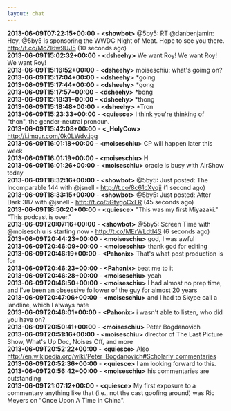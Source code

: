 ```yaml
---
layout: chat
---
```

**2013-06-09T07:22:15+00:00** - **&lt;showbot&gt;** @5by5: RT @danbenjamin: Hey, @5by5 is sponsoring the WWDC Night of Meat. Hope to see you there. http://t.co/McZl6w9UJ5 (10 seconds ago)  
**2013-06-09T15:02:32+00:00** - **&lt;dsheehy&gt;** We want Roy! We want Roy! We want Roy!  
**2013-06-09T15:16:52+00:00** - **&lt;dsheehy&gt;** moiseschiu: what's goimg on?  
**2013-06-09T15:17:04+00:00** - **&lt;dsheehy&gt;** *going  
**2013-06-09T15:17:44+00:00** - **&lt;dsheehy&gt;** *gong  
**2013-06-09T15:17:57+00:00** - **&lt;dsheehy&gt;** *bong  
**2013-06-09T15:18:31+00:00** - **&lt;dsheehy&gt;** *thong  
**2013-06-09T15:18:48+00:00** - **&lt;dsheehy&gt;** *Tron  
**2013-06-09T15:23:33+00:00** - **&lt;quiesce&gt;** I think you're thinking of "thon", the gender-neutral pronoun.  
**2013-06-09T15:42:08+00:00** - **&lt;_HolyCow&gt;** http://i.imgur.com/0k0LWdv.jpg  
**2013-06-09T16:01:18+00:00** - **&lt;moiseschiu&gt;** CP will happen later this week  
**2013-06-09T16:01:19+00:00** - **&lt;moiseschiu&gt;** H  
**2013-06-09T16:01:26+00:00** - **&lt;moiseschiu&gt;** oracle is busy with AirShow today  
**2013-06-09T18:32:16+00:00** - **&lt;showbot&gt;** @5by5: Just posted: The Incomparable 144 with @jsnell - http://t.co/8c61cXyqji (1 second ago)  
**2013-06-09T18:33:15+00:00** - **&lt;showbot&gt;** @5by5: Just posted: After Dark 387 with @jsnell - http://t.co/5GtygoCxER (45 seconds ago)  
**2013-06-09T18:50:20+00:00** - **&lt;quiesce&gt;** "This was my first Miyazaki." "This podcast is over."  
**2013-06-09T20:07:16+00:00** - **&lt;showbot&gt;** @5by5: Screen Time with @moiseschiu is starting now - http://t.co/MErWLdtI4S (6 seconds ago)  
**2013-06-09T20:44:23+00:00** - **&lt;moiseschiu&gt;** god, I was awful  
**2013-06-09T20:46:09+00:00** - **&lt;moiseschiu&gt;** thank god for editing  
**2013-06-09T20:46:19+00:00** - **&lt;Pahonix&gt;** That's what post production is for  
**2013-06-09T20:46:23+00:00** - **&lt;Pahonix&gt;** beat me to it  
**2013-06-09T20:46:28+00:00** - **&lt;moiseschiu&gt;** yeah  
**2013-06-09T20:46:50+00:00** - **&lt;moiseschiu&gt;** I had almost no prep time, and I've been an obsessive follower of the guy for almost 20 years  
**2013-06-09T20:47:06+00:00** - **&lt;moiseschiu&gt;** and I had to Skype call a landline, which I always hate  
**2013-06-09T20:48:01+00:00** - **&lt;Pahonix&gt;** i wasn't able to listen, who did you have on?  
**2013-06-09T20:50:41+00:00** - **&lt;moiseschiu&gt;** Peter Bogdanovich  
**2013-06-09T20:51:16+00:00** - **&lt;moiseschiu&gt;** director of The Last Picture Show, What's Up Doc, Noises Off, and more  
**2013-06-09T20:52:22+00:00** - **&lt;quiesce&gt;** Also http://en.wikipedia.org/wiki/Peter_Bogdanovich#Scholarly_commentaries  
**2013-06-09T20:52:36+00:00** - **&lt;quiesce&gt;** I am looking forward to this.  
**2013-06-09T20:56:42+00:00** - **&lt;moiseschiu&gt;** his commentaries are outstanding  
**2013-06-09T21:07:12+00:00** - **&lt;quiesce&gt;** My first exposure to a commentary anything like that (i.e., not the cast goofing around) was Ric Meyers on "Once Upon A Time in China".  
